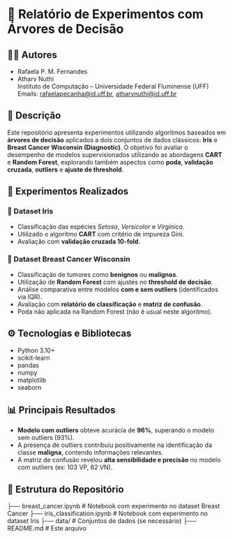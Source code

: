 # 🌳 Relatório de Experimentos com Árvores de Decisão

## 👩‍💻 Autores
- Rafaela P. M. Fernandes  
- Atharv Nuthi  
Instituto de Computação – Universidade Federal Fluminense (UFF)  
Emails: rafaelapecanha@id.uff.br, atharvnuthi@id.uff.br  

## 📘 Descrição

Este repositório apresenta experimentos utilizando algoritmos baseados em **árvores de decisão** aplicados a dois conjuntos de dados clássicos: **Iris** e **Breast Cancer Wisconsin (Diagnostic)**. O objetivo foi avaliar o desempenho de modelos supervisionados utilizando as abordagens **CART** e **Random Forest**, explorando também aspectos como **poda**, **validação cruzada**, **outliers** e **ajuste de threshold**.

## 🧪 Experimentos Realizados

### 🌺 Dataset Iris
- Classificação das espécies *Setosa*, *Versicolor* e *Virginica*.
- Utilizado o algoritmo **CART** com critério de impureza Gini.
- Avaliação com **validação cruzada 10-fold**.

### 🧬 Dataset Breast Cancer Wisconsin
- Classificação de tumores como **benignos** ou **malignos**.
- Utilização de **Random Forest** com ajustes no **threshold de decisão**.
- Análise comparativa entre modelos **com e sem outliers** (identificados via IQR).
- Avaliação com **relatório de classificação** e **matriz de confusão**.
- Poda não aplicada na Random Forest (não é usual neste algoritmo).

## ⚙️ Tecnologias e Bibliotecas

- Python 3.10+
- scikit-learn
- pandas
- numpy
- matplotlib
- seaborn

## 📊 Principais Resultados

- **Modelo com outliers** obteve acurácia de **96%**, superando o modelo sem outliers (93%).
- A presença de outliers contribuiu positivamente na identificação da classe **maligna**, contendo informações relevantes.
- A matriz de confusão revelou **alta sensibilidade e precisão** no modelo com outliers (ex: 103 VP, 62 VN).

## 📁 Estrutura do Repositório

├── breast_cancer.ipynb # Notebook com experimento no dataset Breast Cancer
├── iris_classification.ipynb # Notebook com experimento no dataset Iris
├── data/ # Conjuntos de dados (se necessário)
├── README.md # Este arquivo
